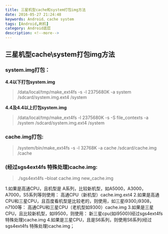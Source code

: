 ```yaml
---
title: 三星机型cache和system打包img方法
date: 2016-05-27 21:24:48
keywords: Android、cache system
tags: [Android,刷机]
category: Android底层
description: <!--more-->
---
```



## 三星机型cache\system打包img方法


### system.img打包：


**4.4以下打包system.img**
>/data/local/tmp/make_ext4fs -s -l 2375680K -a system /sdcard/system.img.ext4 /system

**4.4及4.4以上打包system.img**
>/data/local/tmp/make_ext4fs -l 2375680K -s -S file_contexts -a /system /sdcard/system.img.ext4 /system



### cache.img打包:

>/system/bin/make_ext4fs -s -l 32768K -a cache /sdcard/cache.img /cache


### **(经过sgs4ext4fs 特殊处理)cache.img:**

>./sgs4ext4fs –bloat cache.img new_cache.img

1.如果是高通CPU，且机型是 A系列，比较新机型，如A5000，A3000，A7000，S5系列等则使用： 
高通CPU（新机型）cache.img.ext4 
2.如果是高通CPU和三星CPU，且百度看机型是比较老的，则使用，如三星i9300,i9308，n7100等： 
高通CPU和三星CPU（老机型如9300）cache.img 
3.如果是三星CPU，且比较新机型，如I9500，则使用： 
新三星cpu(如i9500)(经过sgs4ext4fs 特殊处理)cache.img 
4.如果是三星CPU，且是S6系列，则使用S6系列(经过sgs4ext4fs 特殊处理)cache.img；